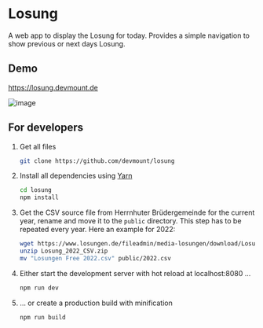 # Losung

A web app to display the Losung for today. Provides a simple navigation to show previous or next days Losung.

## Demo

<https://losung.devmount.de>

![image](https://github.com/devmount/losung/assets/5441654/9f6ac699-da2f-4cd0-8910-d002c192c1e6)

## For developers

1. Get all files

    ```bash
    git clone https://github.com/devmount/losung
    ```

2. Install all dependencies using [Yarn](https://yarnpkg.com)

    ```bash
    cd losung
    npm install
    ```

3. Get the CSV source file from Herrnhuter Brüdergemeinde for the current year, rename and move it to the `public` directory. This step has to be repeated every year. Here an example for 2022:

    ```bash
    wget https://www.losungen.de/fileadmin/media-losungen/download/Losung_2022_CSV.zip
    unzip Losung_2022_CSV.zip
    mv "Losungen Free 2022.csv" public/2022.csv
    ```

4. Either start the development server with hot reload at localhost:8080 ...

    ```bash
    npm run dev
    ```

5. ... or create a production build with minification

    ```bash
    npm run build
    ```
